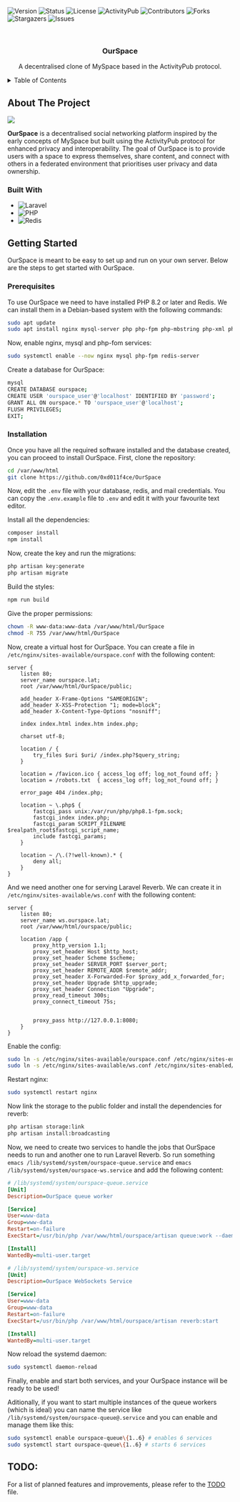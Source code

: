 ![Version](https://img.shields.io/badge/version-0.0.1-blue.svg?style=for-the-badge)
![Status](https://img.shields.io/badge/status-active-green.svg?style=for-the-badge)
![License](https://img.shields.io/badge/license-GPLv3-lightgrey.svg?style=for-the-badge)
![ActivityPub](https://img.shields.io/badge/protocol-ActivityPub-orange.svg?style=for-the-badge)
![Contributors](https://img.shields.io/github/contributors/0xd011f4ce/OurSpace?style=for-the-badge)
![Forks](https://img.shields.io/github/forks/0xd011f4ce/OurSpace?style=for-the-badge)
![Stargazers](https://img.shields.io/github/stars/0xd011f4ce/OurSpace?style=for-the-badge)
![Issues](https://img.shields.io/github/issues/0xd011f4ce/OurSpace?style=for-the-badge)

<br>

<div align="center">
  <h3 align="center">OurSpace</h3>

  <p align="center">A decentralised clone of MySpace based in the ActivityPub protocol.</p>
</div>

<details>
  <summary>Table of Contents</summary>

  <ol>
    <li>
      <a href="#about-the-project">About The Project</a>
      <ul>
        <li><a href="#built-with">Built With</a></li>
      </ul>
    </li>
    <li>
      <a href="#getting-started">Getting Started</a>
      <ul>
        <li><a href="#prerequisites">Prerequisites</a></li>
        <li><a href="#installation">Installation</a></li>
      </ul>
    </li>
    <li>
      <a href="#todo">TODO</a>
    </li>
  </ol>
</details>

## About The Project

![](img/OurSpaceHome.png)

**OurSpace** is a decentralised social networking platform inspired by the early concepts of MySpace but built using the ActivityPub protocol for enhanced privacy and interoperability. The goal of OurSpace is to provide users with a space to express themselves, share content, and connect with others in a federated environment that prioritises user privacy and data ownership.

### Built With

- ![Laravel](https://img.shields.io/badge/Laravel-v11-FF2D20?style=for-the-badge&logo=laravel&logoColor=white)
- ![PHP](https://img.shields.io/badge/PHP-v8-777BB4?style=for-the-badge&logo=php&logoColor=white)
- ![Redis](https://img.shields.io/badge/redis-%23DD0031.svg?style=for-the-badge&logo=redis&logoColor=white)

## Getting Started

OurSpace is meant to be easy to set up and run on your own server. Below are the steps to get started with OurSpace.

### Prerequisites

To use OurSpace we need to have installed PHP 8.2 or later and Redis. We can install them in a Debian-based system with the following commands:

```bash
sudo apt update
sudo apt install nginx mysql-server php php-fpm php-mbstring php-xml php-bcmath php-curl php-redis redis nginx zip unzip composer nodejs npm
```

Now, enable nginx, mysql and php-fom services:

```bash
sudo systemctl enable --now nginx mysql php-fpm redis-server
```

Create a database for OurSpace:

```bash
mysql
CREATE DATABASE ourspace;
CREATE USER 'ourspace_user'@'localhost' IDENTIFIED BY 'password';
GRANT ALL ON ourspace.* TO 'ourspace_user'@'localhost';
FLUSH PRIVILEGES;
EXIT;
```

### Installation

Once you have all the required software installed and the database created, you can proceed to install OurSpace. First, clone the repository:

```bash
cd /var/www/html
git clone https://github.com/0xd011f4ce/OurSpace
```

Now, edit the `.env` file with your database, redis, and mail credentials. You can copy the `.env.example` file to `.env` and edit it with your favourite text editor.

Install all the dependencies:

```bash
composer install
npm install
```

Now, create the key and run the migrations:

```bash
php artisan key:generate
php artisan migrate
```

Build the styles:

```bash
npm run build
```

Give the proper permissions:

```bash
chown -R www-data:www-data /var/www/html/OurSpace
chmod -R 755 /var/www/html/OurSpace
```

Now, create a virtual host for OurSpace. You can create a file in `/etc/nginx/sites-available/ourspace.conf` with the following content:

```nginx
server {
    listen 80;
    server_name ourspace.lat;
    root /var/www/html/OurSpace/public;

    add_header X-Frame-Options "SAMEORIGIN";
    add_header X-XSS-Protection "1; mode=block";
    add_header X-Content-Type-Options "nosniff";

    index index.html index.htm index.php;

    charset utf-8;

    location / {
        try_files $uri $uri/ /index.php?$query_string;
    }

    location = /favicon.ico { access_log off; log_not_found off; }
    location = /robots.txt  { access_log off; log_not_found off; }

    error_page 404 /index.php;

    location ~ \.php$ {
        fastcgi_pass unix:/var/run/php/php8.1-fpm.sock;
        fastcgi_index index.php;
        fastcgi_param SCRIPT_FILENAME $realpath_root$fastcgi_script_name;
        include fastcgi_params;
    }

    location ~ /\.(?!well-known).* {
        deny all;
    }
}
```

And we need another one for serving Laravel Reverb. We can create it in `/etc/nginx/sites-available/ws.conf` with the following content:

```nginx
server {
    listen 80;
    server_name ws.ourspace.lat;
    root /var/www/html/ourspace/public;

    location /app {
    	proxy_http_version 1.1;
        proxy_set_header Host $http_host;
        proxy_set_header Scheme $scheme;
        proxy_set_header SERVER_PORT $server_port;
        proxy_set_header REMOTE_ADDR $remote_addr;
        proxy_set_header X-Forwarded-For $proxy_add_x_forwarded_for;
        proxy_set_header Upgrade $http_upgrade;
        proxy_set_header Connection "Upgrade";
        proxy_read_timeout 300s;
        proxy_connect_timeout 75s;


        proxy_pass http://127.0.0.1:8080;
    }
}
```

Enable the config:

```bash
sudo ln -s /etc/nginx/sites-available/ourspace.conf /etc/nginx/sites-enabled/
sudo ln -s /etc/nginx/sites-available/ws.conf /etc/nginx/sites-enabled/
```

Restart nginx:

```bash
sudo systemctl restart nginx
```

Now link the storage to the public folder and install the dependencies for reverb:

```bash
php artisan storage:link
php artisan install:broadcasting
```

Now, we need to create two services to handle the jobs that OurSpace needs to run and another one to run Laravel Reverb. So run something `emacs /lib/systemd/system/ourspace-queue.service` and `emacs /lib/systemd/system/ourspace-ws.service` and add the following content:

```ini
# /lib/systemd/system/ourspace-queue.service
[Unit]
Description=OurSpace queue worker

[Service]
User=www-data
Group=www-data
Restart=on-failure
ExecStart=/usr/bin/php /var/www/html/ourspace/artisan queue:work --daemon --env=production

[Install]
WantedBy=multi-user.target
```

```ini
# /lib/systemd/system/ourspace-ws.service
[Unit]
Description=OurSpace WebSockets	Service

[Service]
User=www-data
Group=www-data
Restart=on-failure
ExecStart=/usr/bin/php /var/www/html/ourspace/artisan reverb:start

[Install]
WantedBy=multi-user.target
```

Now reload the systemd daemon:

```bash
sudo systemctl daemon-reload
```

Finally, enable and start both services, and your OurSpace instance will be ready to be used!

Aditionally, if you want to start multiple instances of the queue workers (which is ideal) you can name the service like `/lib/systemd/system/ourspace-queue@.service` and you can enable and manage them like this:

```bash
sudo systemctl enable ourspace-queue\{1..6} # enables 6 services
sudo systemctl start ourspace-queue\{1..6} # starts 6 services
```

## TODO:

For a list of planned features and improvements, please refer to the [TODO](TODO.md) file.
